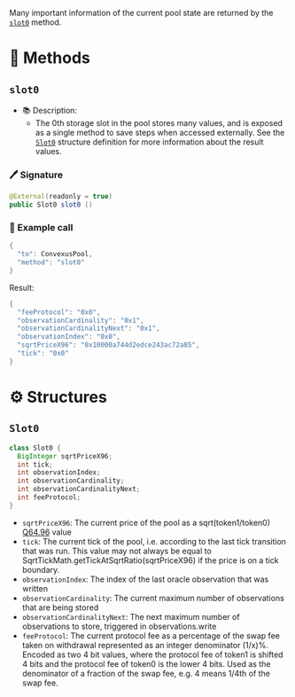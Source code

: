 
Many important information of the current pool state are returned by the [`slot0`](#slot0) method.

# 📜 Methods

## `slot0`

- 📚 Description: 
  - The 0th storage slot in the pool stores many values, and is exposed as a single method to save steps when accessed externally. See the [`Slot0`](#slot0-1) structure definition for more information about the result values.

### 🖊️ Signature

```java
@External(readonly = true)
public Slot0 slot0 ()
```

### 🧪 Example call

```java
{
  "to": ConvexusPool,
  "method": "slot0"
}
```

Result:
```java
{
  "feeProtocol": "0x0",
  "observationCardinality": "0x1",
  "observationCardinalityNext": "0x1",
  "observationIndex": "0x0",
  "sqrtPriceX96": "0x10000a744d2edce243ac72a85",
  "tick": "0x0"
}
```

# ⚙️ Structures

## `Slot0`

```java
class Slot0 {
  BigInteger sqrtPriceX96;
  int tick;
  int observationIndex;
  int observationCardinality;
  int observationCardinalityNext;
  int feeProtocol;
}
```

- `sqrtPriceX96`: The current price of the pool as a sqrt(token1/token0) [Q64.96](/Convexus-Commons/Librairies/docs/README.md#how-to-encode-a-q6496-price) value
- `tick`: The current tick of the pool, i.e. according to the last tick transition that was run. This value may not always be equal to SqrtTickMath.getTickAtSqrtRatio(sqrtPriceX96) if the price is on a tick boundary.
- `observationIndex`: The index of the last oracle observation that was written
- `observationCardinality`: The current maximum number of observations that are being stored
- `observationCardinalityNext`: The next maximum number of observations to store, triggered in observations.write
- `feeProtocol`: The current protocol fee as a percentage of the swap fee taken on withdrawal represented as an integer denominator (1/x)%. Encoded as two 4 bit values, where the protocol fee of token1 is shifted 4 bits and the protocol fee of token0 is the lower 4 bits. Used as the denominator of a fraction of the swap fee, e.g. 4 means 1/4th of the swap fee.
